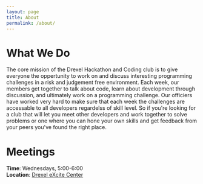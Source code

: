 ```yaml
---
layout: page
title: About
permalink: /about/
---
```


# What We Do

<!-- TODO: Update this description -->

The core mission of the Drexel Hackathon and Coding club is to give everyone the oppertunity to work on and discuss interesting programming challenges in a risk and judgement free environment. Each week, our members get together to talk about code, learn about development through discussion, and ultimately work on a programming challenge. Our officiers have worked very hard to make sure that each week the challenges are accessable to all developers regardelss of skill level. So if you're looking for a club that will let you meet other developers and work together to solve problems or one where you can hone your own skills and get feedback from your peers you've found the right place. 

# Meetings

**Time**: Wednesdays, 5:00-6:00  
**Location**: [Drexel eXcite Center](http://drexel.edu/excite/)
